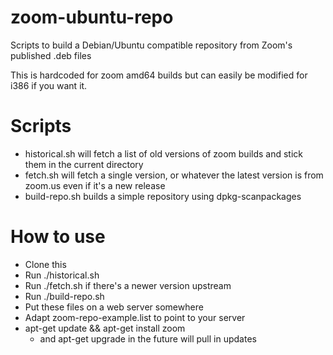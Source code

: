 # zoom-ubuntu-repo
Scripts to build a Debian/Ubuntu compatible repository from Zoom's published .deb files

This is hardcoded for zoom amd64 builds but can easily be modified for i386 if you want it.

# Scripts
* historical.sh will fetch a list of old versions of zoom builds and stick them in the current directory
* fetch.sh will fetch a single version, or whatever the latest version is from zoom.us even if it's a new release
* build-repo.sh builds a simple repository using dpkg-scanpackages

# How to use
* Clone this
* Run ./historical.sh
* Run ./fetch.sh if there's a newer version upstream
* Run ./build-repo.sh
* Put these files on a web server somewhere
* Adapt zoom-repo-example.list to point to your server
* apt-get update && apt-get install zoom
  * and apt-get upgrade in the future will pull in updates
